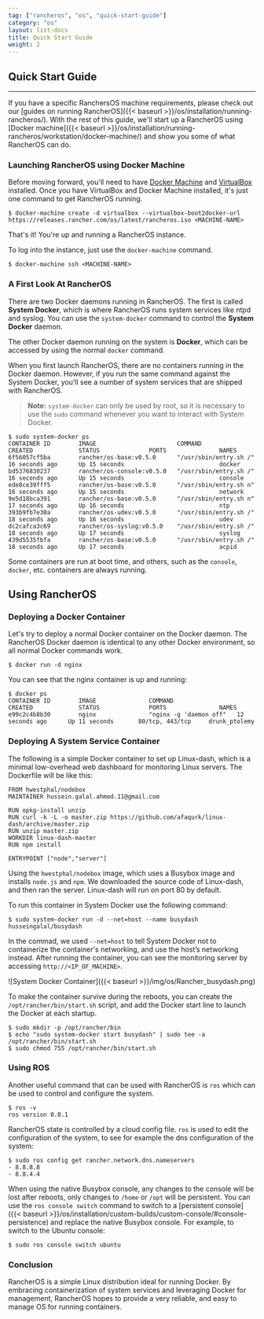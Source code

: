 ```yaml
---
tag: ["rancheros", "os", "quick-start-guide"]
category: "os"
layout: list-docs
title: Quick Start Guide
weight: 2
---
```



## Quick Start Guide
---

If you have a specific RanchersOS machine requirements, please check out our [guides on running RancherOS]({{< baseurl >}}/os/installation/running-rancheros/). With the rest of this guide, we'll start up a RancherOS using [Docker machine]({{< baseurl >}}/os/installation/running-rancheros/workstation/docker-machine/) and show you some of what RancherOS can do.

### Launching RancherOS using Docker Machine

Before moving forward, you'll need to have [Docker Machine](https://docs.docker.com/machine/) and [VirtualBox](https://www.virtualbox.org/wiki/Downloads) installed. Once you have VirtualBox and Docker Machine installed, it's just one command to get RancherOS running.

```
$ docker-machine create -d virtualbox --virtualbox-boot2docker-url https://releases.rancher.com/os/latest/rancheros.iso <MACHINE-NAME>
```

That's it! You're up and running a RancherOS instance.

To log into the instance, just use the `docker-machine` command.

```
$ docker-machine ssh <MACHINE-NAME>
```

### A First Look At RancherOS

There are two Docker daemons running in RancherOS. The first is called **System Docker**, which is where RancherOS runs system services like ntpd and syslog. You can use the `system-docker` command to control the **System Docker** daemon.

The other Docker daemon running on the system is **Docker**, which can be accessed by using the normal `docker` command.

When you first launch RancherOS, there are no containers running in the Docker daemon. However, if you run the same command against the System Docker, you’ll see a number of system services that are shipped with RancherOS.

> **Note:** `system-docker` can only be used by root, so it is necessary to use the `sudo` command whenever you want to interact with System Docker.

```
$ sudo system-docker ps
CONTAINER ID        IMAGE                       COMMAND                  CREATED             STATUS              PORTS               NAMES
6f56057cf5ba        rancher/os-base:v0.5.0      "/usr/sbin/entry.sh /"   16 seconds ago      Up 15 seconds                           docker
bd5376830237        rancher/os-console:v0.5.0   "/usr/sbin/entry.sh /"   16 seconds ago      Up 15 seconds                           console
ede8ce39fff5        rancher/os-base:v0.5.0      "/usr/sbin/entry.sh n"   16 seconds ago      Up 15 seconds                           network
9e5d18bca391        rancher/os-base:v0.5.0      "/usr/sbin/entry.sh n"   17 seconds ago      Up 16 seconds                           ntp
393b9fb7e30a        rancher/os-udev:v0.5.0      "/usr/sbin/entry.sh /"   18 seconds ago      Up 16 seconds                           udev
dc2cafca3c69        rancher/os-syslog:v0.5.0    "/usr/sbin/entry.sh /"   18 seconds ago      Up 17 seconds                           syslog
439d5535fbfa        rancher/os-base:v0.5.0      "/usr/sbin/entry.sh /"   18 seconds ago      Up 17 seconds                           acpid
```

Some containers are run at boot time, and others, such as the `console`, `docker`, etc. containers are always running.

## Using RancherOS

### Deploying a Docker Container

Let's try to deploy a normal Docker container on the Docker daemon.  The RancherOS Docker daemon is identical to any other Docker environment, so all normal Docker commands work.

```
$ docker run -d nginx
```

You can see that the nginx container is up and running:

```
$ docker ps
CONTAINER ID        IMAGE               COMMAND                  CREATED             STATUS              PORTS               NAMES
e99c2c4b8b30        nginx               "nginx -g 'daemon off"   12 seconds ago      Up 11 seconds       80/tcp, 443/tcp     drunk_ptolemy
```

### Deploying A System Service Container

The following is a simple Docker container to set up Linux-dash, which is a minimal low-overhead web dashboard for monitoring Linux servers. The Dockerfile will be like this:

```
FROM hwestphal/nodebox
MAINTAINER hussein.galal.ahmed.11@gmail.com

RUN opkg-install unzip
RUN curl -k -L -o master.zip https://github.com/afaqurk/linux-dash/archive/master.zip
RUN unzip master.zip
WORKDIR linux-dash-master
RUN npm install

ENTRYPOINT ["node","server"]
```

Using the `hwestphal/nodebox` image, which uses a Busybox image and installs `node.js` and `npm`. We downloaded the source code of Linux-dash, and then ran the server. Linux-dash will run on port 80 by default.

To run this container in System Docker use the following command:

```
$ sudo system-docker run -d --net=host --name busydash husseingalal/busydash
```
In the commad, we used `--net=host` to tell System Docker not to containerize the container's networking, and use the host’s networking instead. After running the container, you can see the monitoring server by accessing `http://<IP_OF_MACHINE>`.

![System Docker Container]({{< baseurl >}}/img/os/Rancher_busydash.png)

To make the container survive during the reboots, you can create the `/opt/rancher/bin/start.sh` script, and add the Docker start line to launch the Docker at each startup.

```
$ sudo mkdir -p /opt/rancher/bin
$ echo "sudo system-docker start busydash" | sudo tee -a /opt/rancher/bin/start.sh
$ sudo chmod 755 /opt/rancher/bin/start.sh
```

### Using ROS

Another useful command that can be used with RancherOS is `ros` which can be used to control and configure the system.

```
$ ros -v
ros version 0.0.1
```

RancherOS state is controlled by a cloud config file. `ros` is used to edit the configuration of the system, to see for example the dns configuration of the system:

```
$ sudo ros config get rancher.network.dns.nameservers
- 8.8.8.8
- 8.8.4.4
```


When using the native Busybox console, any changes to the console will be lost after reboots, only changes to `/home` or `/opt` will be persistent. You can use the `ros console switch` command to switch to a [persistent console]({{< baseurl >}}/os/installation/custom-builds/custom-console/#console-persistence) and replace the native Busybox console. For example, to switch to the Ubuntu console:

```
$ sudo ros console switch ubuntu
```

### Conclusion

RancherOS is a simple Linux distribution ideal for running Docker.  By embracing containerization of system services and leveraging Docker for management, RancherOS hopes to provide a very reliable, and easy to manage OS for running containers.
